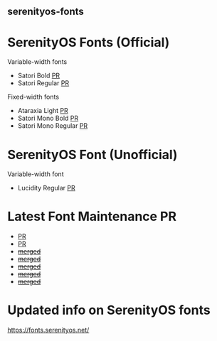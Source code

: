 ## serenityos-fonts
# SerenityOS Fonts (Official)

Variable-width fonts
  - Satori Bold    [PR](https://github.com/SerenityOS/serenity/pull/13056)
  - Satori Regular [PR](https://github.com/SerenityOS/serenity/pull/13056)

Fixed-width fonts
  - Ataraxia Light      [PR](https://github.com/SerenityOS/serenity/pull/13087)
  - Satori Mono Bold    [PR]( https://github.com/SerenityOS/serenity/pull/13066)
  - Satori Mono Regular [PR]( https://github.com/SerenityOS/serenity/pull/13066)

# SerenityOS Font (Unofficial)

Variable-width font
  - Lucidity Regular [PR](https://github.com/SerenityOS/serenity/pull/13305)

# Latest Font Maintenance PR
- [PR](https://github.com/SerenityOS/serenity/pull/13442)
- [PR](https://github.com/SerenityOS/serenity/pull/13441)
- ~~[merged](https://github.com/SerenityOS/serenity/pull/13359)~~
- ~~[merged](https://github.com/SerenityOS/serenity/pull/13358)~~
- ~~[merged](https://github.com/SerenityOS/serenity/pull/13331)~~
- ~~[merged](https://github.com/SerenityOS/serenity/pull/13330)~~
- ~~[merged](https://github.com/SerenityOS/serenity/pull/13257)~~

# Updated info on SerenityOS fonts
https://fonts.serenityos.net/
